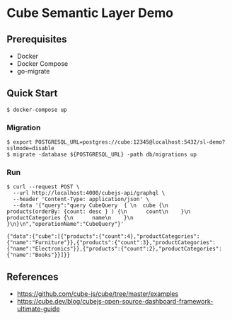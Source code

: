 # Cube Semantic Layer Demo

## Prerequisites
- Docker
- Docker Compose
- go-migrate

## Quick Start
```
$ docker-compose up
```

### Migration

```
$ export POSTGRESQL_URL=postgres://cube:12345@localhost:5432/sl-demo?sslmode=disable
$ migrate -database ${POSTGRESQL_URL} -path db/migrations up
```

### Run

```
$ curl --request POST \
  --url http://localhost:4000/cubejs-api/graphql \
  --header 'Content-Type: application/json' \
  --data '{"query":"query CubeQuery  { \n  cube {\n    products(orderBy: {count: desc } ) {\n      count\n    }\n    productCategories {\n      name\n    }\n  }\n}\n","operationName":"CubeQuery"}'

{"data":{"cube":[{"products":{"count":4},"productCategories":{"name":"Furniture"}},{"products":{"count":3},"productCategories":{"name":"Electronics"}},{"products":{"count":2},"productCategories":{"name":"Books"}}]}}
```

## References
- https://github.com/cube-js/cube/tree/master/examples
- https://cube.dev/blog/cubejs-open-source-dashboard-framework-ultimate-guide
